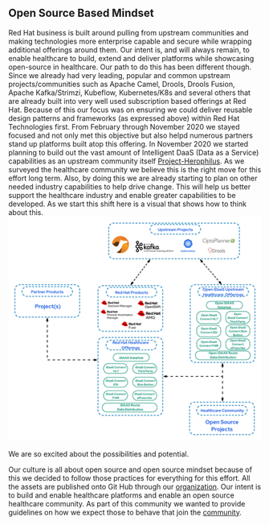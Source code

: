 ## Open Source Based Mindset

Red Hat business is built around pulling from upstream communities and making technologies more enterprise capable and secure while wrapping additional offerings around them. Our intent is, and will always remain, to enable healthcare to build, extend and deliver platforms while showcasing open-source in healthcare. Our path to do this has been different though. Since we already had very leading, popular and common upstream projects/communities such as Apache Camel, Drools, Drools Fusion, Apache Kafka/Strimzi, Kubeflow, Kubernetes/K8s and several others that are already built into very well used subscription based offerings at Red Hat. Because of this our focus was on ensuring we could deliver reusable design patterns and frameworks (as expressed above) within Red Hat Technologies first. From February through November 2020 we stayed focused and not only met this objective but also helpd numerous partners stand up platforms built atop this offering. In November 2020 we started planning to build out the vast amount of Intelligent DaaS (Data as a Service) capabilities as an upstream community itself
<a href="https://github.com/Project-Herophilus" target="_blank">Project-Herophilus</a>. As we surveyed the healthcare community we believe this is the right move for this effort long term. Also, by doing this we are already starting to plan on other needed industry capabilities to help drive change. This will help us better support the healthcare industry and enable greater capabilities to be developed. As we start this shift here is a visual that shows how to think about this.
![iDaaS Upstream](../../images/iDAASPlatform-Visuals-iDAASUpstream.png)

We are so excited about the possibilities and potential.

Our culture is all about open source and open source mindset because of this we decided to follow those 
practices for everything for this effort. All the assets are published onto Git Hub through our
<a href="https://github.com/RedHat-Healthcare/" target="_blank"> organization</a>. Our intent is to build and 
enable healthcare platforms and enable an open source healthcare community. As part of this community we 
wanted to provide guidelines on how we expect those to behave that join the [community](CodeOfConduct.png).
